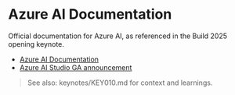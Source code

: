 # Azure AI Documentation

Official documentation for Azure AI, as referenced in the Build 2025 opening keynote.

- [Azure AI Documentation](https://learn.microsoft.com/en-us/azure/)
- [Azure AI Studio GA announcement](https://learn.microsoft.com/en-us/azure/)

> See also: keynotes/KEY010.md for context and learnings.
